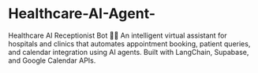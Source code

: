 # Healthcare-AI-Agent-
Healthcare AI Receptionist Bot 🤖🏥 An intelligent virtual assistant for hospitals and clinics that automates appointment booking, patient queries, and calendar integration using AI agents. Built with LangChain, Supabase, and Google Calendar APIs.
